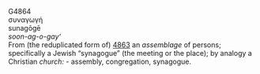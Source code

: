 G4864  
συναγωγή  
sunagōgē  
*soon-ag-o-gay‘*  
From (the reduplicated form of) [4863](g4863) an *assemblage* of
persons; specifically a Jewish “synagogue” (the meeting or the place);
by analogy a Christian *church:* - assembly, congregation, synagogue.  
